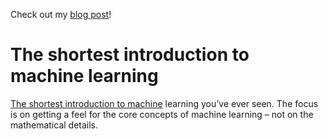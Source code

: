 Check out my <a href="http://lausbert.com">blog post</a>!

# The shortest introduction to machine learning

[The shortest introduction to machine](http://lausbert.com/2018/01/14/the-shortest-introduction-to-machine-learning/) learning you’ve ever seen. The focus is on getting a feel for the core concepts of machine learning – not on the mathematical details.

